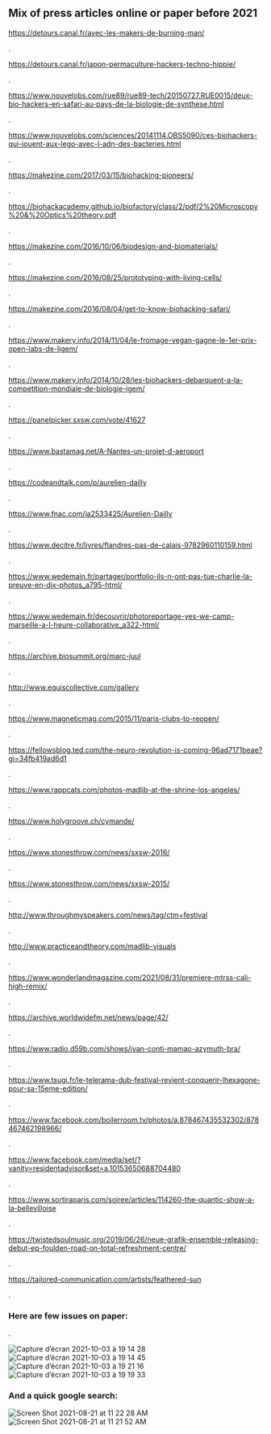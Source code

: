 ## Mix of press articles online or paper before 2021


https://detours.canal.fr/avec-les-makers-de-burning-man/

.

https://detours.canal.fr/japon-permaculture-hackers-techno-hippie/

.

https://www.nouvelobs.com/rue89/rue89-tech/20150727.RUE0015/deux-bio-hackers-en-safari-au-pays-de-la-biologie-de-synthese.html

.

https://www.nouvelobs.com/sciences/20141114.OBS5090/ces-biohackers-qui-jouent-aux-lego-avec-l-adn-des-bacteries.html

.

https://makezine.com/2017/03/15/biohacking-pioneers/

.

https://biohackacademy.github.io/biofactory/class/2/pdf/2%20Microscopy%20&%20Optics%20theory.pdf

.

https://makezine.com/2016/10/06/biodesign-and-biomaterials/

.

https://makezine.com/2016/08/25/prototyping-with-living-cells/

.

https://makezine.com/2016/08/04/get-to-know-biohacking-safari/

.

https://www.makery.info/2014/11/04/le-fromage-vegan-gagne-le-1er-prix-open-labs-de-ligem/

.

https://www.makery.info/2014/10/28/les-biohackers-debarquent-a-la-competition-mondiale-de-biologie-igem/

.

https://panelpicker.sxsw.com/vote/41627

.

https://www.bastamag.net/A-Nantes-un-projet-d-aeroport

.

https://codeandtalk.com/p/aurelien-dailly

.

https://www.fnac.com/ia2533425/Aurelien-Dailly

.

https://www.decitre.fr/livres/flandres-pas-de-calais-9782960110159.html

.

https://www.wedemain.fr/partager/portfolio-ils-n-ont-pas-tue-charlie-la-preuve-en-dix-photos_a795-html/

.

https://www.wedemain.fr/decouvrir/photoreportage-yes-we-camp-marseille-a-l-heure-collaborative_a322-html/

.

https://archive.biosummit.org/marc-juul

.

http://www.equiscollective.com/gallery

.

https://www.magneticmag.com/2015/11/paris-clubs-to-reopen/

.

https://fellowsblog.ted.com/the-neuro-revolution-is-coming-96ad7171beae?gi=34fb419ad6d1

.

https://www.rappcats.com/photos-madlib-at-the-shrine-los-angeles/

.

https://www.holygroove.ch/cymande/

.

https://www.stonesthrow.com/news/sxsw-2016/

.

https://www.stonesthrow.com/news/sxsw-2015/

.

http://www.throughmyspeakers.com/news/tag/ctm+festival

.

http://www.practiceandtheory.com/madlib-visuals

.

https://www.wonderlandmagazine.com/2021/08/31/premiere-mtrss-cali-high-remix/

.

https://archive.worldwidefm.net/news/page/42/

.

https://www.radio.d59b.com/shows/ivan-conti-mamao-azymuth-bra/

.

https://www.tsugi.fr/le-telerama-dub-festival-revient-conquerir-lhexagone-pour-sa-15eme-edition/

.

https://www.facebook.com/boilerroom.tv/photos/a.878467435532302/878467462198966/

.

https://www.facebook.com/media/set/?vanity=residentadvisor&set=a.10153650688704480

.

https://www.sortiraparis.com/soiree/articles/114260-the-quantic-show-a-la-bellevilloise

.

https://twistedsoulmusic.org/2019/06/26/neue-grafik-ensemble-releasing-debut-ep-foulden-road-on-total-refreshment-centre/

.

https://tailored-communication.com/artists/feathered-sun

.

### Here are few issues on paper:

.


![Capture d’écran 2021-10-03 à 19 14 28](https://user-images.githubusercontent.com/86488172/135765941-72e960ab-ee9c-47d0-a900-22f3de1e5460.png)
![Capture d’écran 2021-10-03 à 19 14 45](https://user-images.githubusercontent.com/86488172/135765741-a1ca39fd-a53a-4569-ad8f-b42a4a6abed8.png)
![Capture d’écran 2021-10-03 à 19 21 16](https://user-images.githubusercontent.com/86488172/135765718-2bddf62f-ab9f-4103-b59a-7889250f6375.png)
![Capture d’écran 2021-10-03 à 19 19 33](https://user-images.githubusercontent.com/86488172/135765724-05971000-329d-4836-b04d-0e21d2363de5.png)

### And a quick google search:



![Screen Shot 2021-08-21 at 11 22 28 AM](https://user-images.githubusercontent.com/86488172/130317598-f66a0cab-ab6e-473a-92df-b98f1f96cb83.png)
![Screen Shot 2021-08-21 at 11 21 52 AM](https://user-images.githubusercontent.com/86488172/130317605-a44d9583-53de-4008-8653-a1526d6574a2.png)
